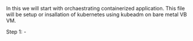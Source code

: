 In this we will start with orchaestrating containerized application. 
This file will be setup or insallation of kubernetes using kubeadm on bare metal VB VM. 

Step 1: -
